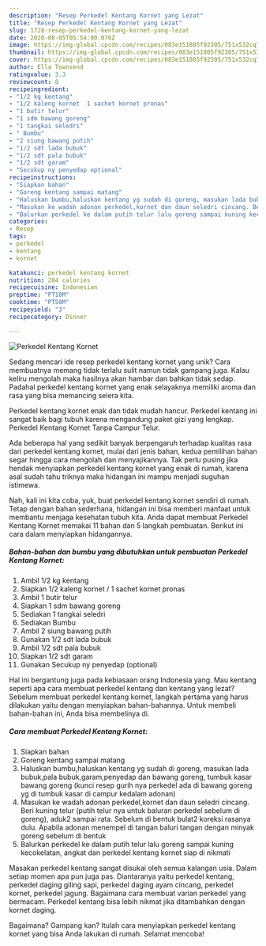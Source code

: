 ```yaml
---
description: "Resep Perkedel Kentang Kornet yang Lezat"
title: "Resep Perkedel Kentang Kornet yang Lezat"
slug: 1728-resep-perkedel-kentang-kornet-yang-lezat
date: 2020-08-05T05:54:00.076Z
image: https://img-global.cpcdn.com/recipes/083e151805f92305/751x532cq70/perkedel-kentang-kornet-foto-resep-utama.jpg
thumbnail: https://img-global.cpcdn.com/recipes/083e151805f92305/751x532cq70/perkedel-kentang-kornet-foto-resep-utama.jpg
cover: https://img-global.cpcdn.com/recipes/083e151805f92305/751x532cq70/perkedel-kentang-kornet-foto-resep-utama.jpg
author: Ella Townsend
ratingvalue: 3.3
reviewcount: 8
recipeingredient:
- "1/2 kg kentang"
- "1/2 kaleng kornet  1 sachet kornet pronas"
- "1 butir telur"
- "1 sdm bawang goreng"
- "1 tangkai seledri"
- " Bumbu"
- "2 siung bawang putih"
- "1/2 sdt lada bubuk"
- "1/2 sdt pala bubuk"
- "1/2 sdt garam"
- "Secukup ny penyedap optional"
recipeinstructions:
- "Siapkan bahan"
- "Goreng kentang sampai matang"
- "Haluskan bumbu,haluskan kentang yg sudah di goreng, masukan lada bubuk,pala bubuk,garam,penyedap dan bawang goreng, tumbuk kasar bawang goreng (kunci resep gurih nya perkedel ada di bawang goreng yg di tumbuk kasar di campur kedalam adonan)"
- "Masukan ke wadah adonan perkedel,kornet dan daun seledri cincang. Beri kuning telur (putih telur nya untuk baluran perkedel sebelum di goreng), aduk2 sampai rata. Sebelum di bentuk bulat2 koreksi rasanya dulu. Apabila adonan menempel di tangan baluri tangan dengan minyak goreng sebelum di bentuk"
- "Balurkan perkedel ke dalam putih telur lalu goreng sampai kuning kecokelatan, angkat dan perkedel kentang kornet siap di nikmati"
categories:
- Resep
tags:
- perkedel
- kentang
- kornet

katakunci: perkedel kentang kornet 
nutrition: 284 calories
recipecuisine: Indonesian
preptime: "PT18M"
cooktime: "PT58M"
recipeyield: "3"
recipecategory: Dinner

---
```



![Perkedel Kentang Kornet](https://img-global.cpcdn.com/recipes/083e151805f92305/751x532cq70/perkedel-kentang-kornet-foto-resep-utama.jpg)

Sedang mencari ide resep perkedel kentang kornet yang unik? Cara membuatnya memang tidak terlalu sulit namun tidak gampang juga. Kalau keliru mengolah maka hasilnya akan hambar dan bahkan tidak sedap. Padahal perkedel kentang kornet yang enak selayaknya memiliki aroma dan rasa yang bisa memancing selera kita.

Perkedel kentang kornet enak dan tidak mudah hancur. Perkedel kentang ini sangat baik bagi tubuh karena mengandung paket gizi yang lengkap. Perkedel Kentang Kornet Tanpa Campur Telur.

Ada beberapa hal yang sedikit banyak berpengaruh terhadap kualitas rasa dari perkedel kentang kornet, mulai dari jenis bahan, kedua pemilihan bahan segar hingga cara mengolah dan menyajikannya. Tak perlu pusing jika hendak menyiapkan perkedel kentang kornet yang enak di rumah, karena asal sudah tahu triknya maka hidangan ini mampu menjadi suguhan istimewa.


Nah, kali ini kita coba, yuk, buat perkedel kentang kornet sendiri di rumah. Tetap dengan bahan sederhana, hidangan ini bisa memberi manfaat untuk membantu menjaga kesehatan tubuh kita. Anda dapat membuat Perkedel Kentang Kornet memakai 11 bahan dan 5 langkah pembuatan. Berikut ini cara dalam menyiapkan hidangannya.

<!--inarticleads1-->

##### Bahan-bahan dan bumbu yang dibutuhkan untuk pembuatan Perkedel Kentang Kornet:

1. Ambil 1/2 kg kentang
1. Siapkan 1/2 kaleng kornet / 1 sachet kornet pronas
1. Ambil 1 butir telur
1. Siapkan 1 sdm bawang goreng
1. Sediakan 1 tangkai seledri
1. Sediakan  Bumbu
1. Ambil 2 siung bawang putih
1. Gunakan 1/2 sdt lada bubuk
1. Ambil 1/2 sdt pala bubuk
1. Siapkan 1/2 sdt garam
1. Gunakan Secukup ny penyedap (optional)


Hal ini bergantung juga pada kebiasaan orang Indonesia yang. Mau kentang seperti apa cara membuat perkedel kentang dan kentang yang lezat? Sebelum membuat perkedel kentang kornet, langkah pertama yang harus dilakukan yaitu dengan menyiapkan bahan-bahannya. Untuk membeli bahan-bahan ini, Anda bisa membelinya di. 

<!--inarticleads2-->

##### Cara membuat Perkedel Kentang Kornet:

1. Siapkan bahan
1. Goreng kentang sampai matang
1. Haluskan bumbu,haluskan kentang yg sudah di goreng, masukan lada bubuk,pala bubuk,garam,penyedap dan bawang goreng, tumbuk kasar bawang goreng (kunci resep gurih nya perkedel ada di bawang goreng yg di tumbuk kasar di campur kedalam adonan)
1. Masukan ke wadah adonan perkedel,kornet dan daun seledri cincang. Beri kuning telur (putih telur nya untuk baluran perkedel sebelum di goreng), aduk2 sampai rata. Sebelum di bentuk bulat2 koreksi rasanya dulu. Apabila adonan menempel di tangan baluri tangan dengan minyak goreng sebelum di bentuk
1. Balurkan perkedel ke dalam putih telur lalu goreng sampai kuning kecokelatan, angkat dan perkedel kentang kornet siap di nikmati


Masakan perkedel kentang sangat disukai oleh semua kalangan usia. Dalam setiap momen apa pun juga pas. Diantaranya yaitu perkedel kentang, perkedel daging giling sapi, perkedel daging ayam cincang, perkedel kornet, perkedel jagung. Bagaimana cara membuat varian perkedel yang bermacam. Perkedel kentang bisa lebih nikmat jika ditambahkan dengan kornet daging. 

Bagaimana? Gampang kan? Itulah cara menyiapkan perkedel kentang kornet yang bisa Anda lakukan di rumah. Selamat mencoba!
